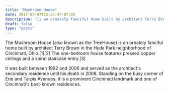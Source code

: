 ```yaml
---
title: "Mushroom House"
date: 2017-07-07T15:27:47-07:00
description: "Is an ornately fanciful home built by architect Terry Brown"
draft: false
type: "posts"
---
```


The Mushroom House (also known as the TreeHouse) is an ornately fanciful home built by architect Terry Brown in the Hyde Park neighborhood of Cincinnati, Ohio.[1][2] The one-bedroom house features pressed copper ceilings and a spiral staircase entry.[3]

It was built between 1992 and 2006 and served as the architect's secondary residence until his death in 2008. Standing on the busy corner of Erie and Tarpis Avenues, it is a prominent Cincinnati landmark and one of Cincinnati's best-known residences.
